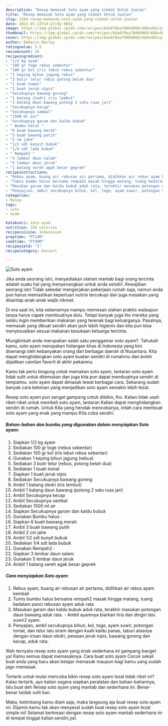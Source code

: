 ```yaml
---
description: "Resep memasak Soto ayam yang nikmat Untuk Jualan"
title: "Resep memasak Soto ayam yang nikmat Untuk Jualan"
slug: 1164-resep-memasak-soto-ayam-yang-nikmat-untuk-jualan
date: 2021-05-22T14:23:02.966Z
image: https://img-global.cpcdn.com/recipes/6da8f8ea7600d860/680x482cq70/soto-ayam-foto-resep-utama.jpg
thumbnail: https://img-global.cpcdn.com/recipes/6da8f8ea7600d860/680x482cq70/soto-ayam-foto-resep-utama.jpg
cover: https://img-global.cpcdn.com/recipes/6da8f8ea7600d860/680x482cq70/soto-ayam-foto-resep-utama.jpg
author: Rebecca Bailey
ratingvalue: 3.5
reviewcount: 10
recipeingredient:
- "1/2 kg ayam"
- "100 gr toge rebus sebentar"
- "100 gr kol iris lebut rebus sebentar"
- "1 keping bihun jagung rebus"
- "3 butir telur rebus potong belah dua"
- "1 buah tomat"
- "1 buah jeruk nipis"
- "Secukupnya bawang goreng"
- "1 batang sledri iris lembut"
- "1 batang daun bawang potong 2 satu ruas jari"
- "Secukupnya kecap"
- "Secukupnya sambal"
- "1500 ml air"
- "Secukupnya garam dan kaldu bubuk"
- " Bumbu halus "
- "6 buah bawang merah"
- "3 buah bawang putih"
- "2 cm jahe"
- "1/2 sdt kunyit bubuk"
- "1/4 sdt lada bubuk"
- " Rempah2 "
- "3 lembar daun salam"
- "5 lembar daun jeruk"
- "1 batang sereh agak besar geprek"
recipeinstructions:
- "Rebus ayam, buang air rebusan air pertama, didihkan air rebus ayam kembali"
- "Tumis bumbu halus bersama rempah2 masak hingga matang, tuang kedalam panci rebusan ayam aduk rata"
- "Masukan garam dan kaldu bubuk aduk rata, terakhir masukan potongan daun bawang aduk rata. Ambil ayamnya biarkan tiris dan dingin lalu suwir2 ayam."
- "Penyajian, ambil secukupnya bihun, kol, toge, ayam suwir, potongan tomat, dan telur lalu siram dengan kuah kaldu panas, taburi atasnya dengan irisan daun sledri, perasan jeruk nipis, bawang goreng dan kecap, aduk rata."
categories:
- Resep
tags:
- soto
- ayam

katakunci: soto ayam 
nutrition: 250 calories
recipecuisine: Indonesian
preptime: "PT14M"
cooktime: "PT49M"
recipeyield: "1"
recipecategory: Dessert

---
```



![Soto ayam](https://img-global.cpcdn.com/recipes/6da8f8ea7600d860/680x482cq70/soto-ayam-foto-resep-utama.jpg)

Jika anda seorang istri, menyediakan olahan mantab bagi orang tercinta adalah suatu hal yang menyenangkan untuk anda sendiri. Kewajiban seorang istri Tidak sekedar mengerjakan pekerjaan rumah saja, namun anda pun harus memastikan keperluan nutrisi tercukupi dan juga masakan yang disantap anak-anak wajib nikmat.

Di era  saat ini, kita sebenarnya mampu memesan olahan praktis walaupun tanpa harus capek membuatnya dulu. Tetapi banyak juga lho mereka yang selalu ingin memberikan makanan yang terenak bagi keluarganya. Pasalnya, memasak yang dibuat sendiri akan jauh lebih higienis dan kita pun bisa menyesuaikan sesuai makanan kesukaan keluarga tercinta. 



Mungkinkah anda merupakan salah satu penggemar soto ayam?. Tahukah kamu, soto ayam merupakan hidangan khas di Indonesia yang kini disenangi oleh kebanyakan orang dari berbagai daerah di Nusantara. Kita dapat menghidangkan soto ayam buatan sendiri di rumahmu dan boleh dijadikan camilan favorit di akhir pekanmu.

Kamu tak perlu bingung untuk memakan soto ayam, lantaran soto ayam tidak sulit untuk ditemukan dan juga kita pun dapat membuatnya sendiri di tempatmu. soto ayam dapat dimasak lewat berbagai cara. Sekarang sudah banyak cara kekinian yang menjadikan soto ayam semakin lebih lezat.

Resep soto ayam pun sangat gampang untuk dibikin, lho. Kalian tidak usah ribet-ribet untuk membeli soto ayam, lantaran Kalian dapat menghidangkan sendiri di rumah. Untuk Kita yang hendak mencobanya, inilah cara membuat soto ayam yang enak yang mampu Kita coba sendiri.

<!--inarticleads1-->

##### Bahan-bahan dan bumbu yang digunakan dalam menyiapkan Soto ayam:

1. Siapkan 1/2 kg ayam
1. Sediakan 100 gr toge (rebus sebentar)
1. Sediakan 100 gr kol (iris lebut rebus sebentar)
1. Gunakan 1 keping bihun jagung (rebus)
1. Sediakan 3 butir telur (rebus, potong belah dua)
1. Sediakan 1 buah tomat
1. Siapkan 1 buah jeruk nipis
1. Sediakan Secukupnya bawang goreng
1. Ambil 1 batang sledri (iris lembut)
1. Ambil 1 batang daun bawang (potong 2 satu ruas jari)
1. Ambil Secukupnya kecap
1. Ambil Secukupnya sambal
1. Sediakan 1500 ml air
1. Siapkan Secukupnya garam dan kaldu bubuk
1. Gunakan  Bumbu halus :
1. Siapkan 6 buah bawang merah
1. Ambil 3 buah bawang putih
1. Ambil 2 cm jahe
1. Ambil 1/2 sdt kunyit bubuk
1. Sediakan 1/4 sdt lada bubuk
1. Gunakan  Rempah2 :
1. Siapkan 3 lembar daun salam
1. Gunakan 5 lembar daun jeruk
1. Ambil 1 batang sereh agak besar geprek




<!--inarticleads2-->

##### Cara menyiapkan Soto ayam:

1. Rebus ayam, buang air rebusan air pertama, didihkan air rebus ayam kembali
1. Tumis bumbu halus bersama rempah2 masak hingga matang, tuang kedalam panci rebusan ayam aduk rata
1. Masukan garam dan kaldu bubuk aduk rata, terakhir masukan potongan daun bawang aduk rata. - Ambil ayamnya biarkan tiris dan dingin lalu suwir2 ayam.
1. Penyajian, ambil secukupnya bihun, kol, toge, ayam suwir, potongan tomat, dan telur lalu siram dengan kuah kaldu panas, taburi atasnya dengan irisan daun sledri, perasan jeruk nipis, bawang goreng dan kecap, aduk rata.




Wah ternyata resep soto ayam yang enak sederhana ini gampang banget ya! Kamu semua dapat memasaknya. Cara buat soto ayam Cocok sekali buat anda yang baru akan belajar memasak maupun bagi kamu yang sudah jago memasak.

Tertarik untuk mulai mencoba bikin resep soto ayam lezat tidak ribet ini? Kalau tertarik, ayo kalian segera siapkan peralatan dan bahan-bahannya, lalu buat deh Resep soto ayam yang mantab dan sederhana ini. Benar-benar taidak sulit kan. 

Maka, ketimbang kamu diam saja, maka langsung aja buat resep soto ayam ini. Dijamin kamu tak akan menyesal sudah buat resep soto ayam lezat simple ini! Selamat berkreasi dengan resep soto ayam mantab sederhana ini di tempat tinggal kalian sendiri,ya!.

